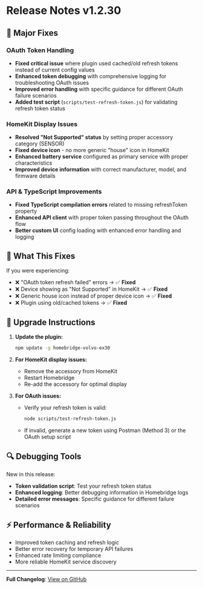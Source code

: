 # Release Notes v1.2.30

## 🔧 Major Fixes

### OAuth Token Handling
- **Fixed critical issue** where plugin used cached/old refresh tokens instead of current config values
- **Enhanced token debugging** with comprehensive logging for troubleshooting OAuth issues
- **Improved error handling** with specific guidance for different OAuth failure scenarios
- **Added test script** (`scripts/test-refresh-token.js`) for validating refresh token status

### HomeKit Display Issues
- **Resolved "Not Supported" status** by setting proper accessory category (SENSOR)
- **Fixed device icon** - no more generic "house" icon in HomeKit
- **Enhanced battery service** configured as primary service with proper characteristics
- **Improved device information** with correct manufacturer, model, and firmware details

### API & TypeScript Improvements
- **Fixed TypeScript compilation errors** related to missing refreshToken property
- **Enhanced API client** with proper token passing throughout the OAuth flow
- **Better custom UI** config loading with enhanced error handling and logging

## 🎯 What This Fixes

If you were experiencing:
- ❌ "OAuth token refresh failed" errors → ✅ **Fixed**
- ❌ Device showing as "Not Supported" in HomeKit → ✅ **Fixed**  
- ❌ Generic house icon instead of proper device icon → ✅ **Fixed**
- ❌ Plugin using old/cached tokens → ✅ **Fixed**

## 🚀 Upgrade Instructions

1. **Update the plugin:**
   ```bash
   npm update -g homebridge-volvo-ex30
   ```

2. **For HomeKit display issues:**
   - Remove the accessory from HomeKit
   - Restart Homebridge
   - Re-add the accessory for optimal display

3. **For OAuth issues:**
   - Verify your refresh token is valid:
     ```bash
     node scripts/test-refresh-token.js
     ```
   - If invalid, generate a new token using Postman (Method 3) or the OAuth setup script

## 🔍 Debugging Tools

New in this release:
- **Token validation script**: Test your refresh token status
- **Enhanced logging**: Better debugging information in Homebridge logs
- **Detailed error messages**: Specific guidance for different failure scenarios

## ⚡ Performance & Reliability

- Improved token caching and refresh logic
- Better error recovery for temporary API failures
- Enhanced rate limiting compliance
- More reliable HomeKit service discovery

---

**Full Changelog**: [View on GitHub](https://github.com/jcfield-boop/homebridge-volvoEX30/blob/main/CHANGELOG.md#1230---2025-08-13)